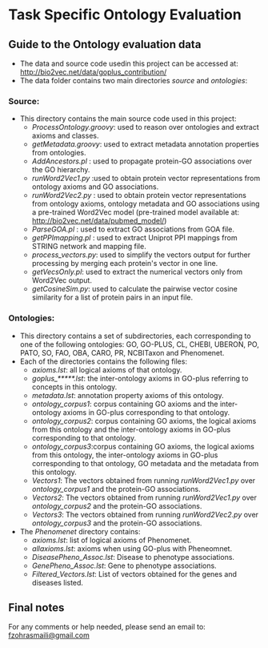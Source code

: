 # Task Specific Ontology Evaluation
## Guide to the Ontology evaluation data
- The data and source code usedin this project can be accessed at: http://bio2vec.net/data/goplus_contribution/
- The data folder contains two main directories *source* and *ontologies*:
### Source:
- This directory contains the main source code used in this project:
    - *ProcessOntology.groovy*: used to reason over ontologies and extract axioms and classes.
    - *getMetadata.groovy*: used to extract metadata annotation properties from ontologies.
    - *AddAncestors.pl* : used to propagate protein-GO associations over the GO hierarchy.
    - *runWord2Vec1.py* :used to obtain protein vector representations from ontology axioms and GO associations.
    - *runWord2Vec2.py* : used to obtain protein vector representations from ontology axioms, ontology metadata and GO associations using a pre-trained Word2Vec model (pre-trained model available at: http://bio2vec.net/data/pubmed_model/)
    - *ParseGOA.pl* : used to extract GO associations from GOA file.
    - *getPPImapping.pl* : used to extract Uniprot PPI mappings from STRING network and mapping file.
    - *process_vectors.py*: used to simplify the vectors output for further processing by merging each protein's vector in one line.
    - *getVecsOnly.pl*: used to extract the numerical vectors only from Word2Vec output.
    - *getCosineSim.py*: used to calculate the pairwise vector cosine similarity for a list of protein pairs in an input file.
### Ontologies:
- This directory contains a set of subdirectories, each corresponding to one of the following ontologies: GO, GO-PLUS, CL, CHEBI, UBERON, PO, PATO, SO, FAO, OBA, CARO, PR, NCBITaxon and Phenomenet.
- Each of the directories contains the following files:
    -   *axioms.lst*: all logical axioms of that ontology.
    -   *goplus_*****.lst*: the inter-ontology axioms in GO-plus referring to concepts in this ontology.
    -   *metadata.lst*: annotation property axioms of this ontology.
    -   *ontology_corpus1*: corpus containing GO axioms and the inter-ontology axioms in GO-plus corresponding to that ontology.
    - 	*ontology_corpus2*: corpus containing GO axioms, the logical axioms from this ontology and the inter-ontology axioms in GO-plus corresponding to that ontology.
    -	*ontology_corpus3*:corpus containing GO axioms, the logical axioms from this ontology, the inter-ontology axioms in GO-plus corresponding to that ontology, GO metadata and the metadata from this ontology.
    -	*Vectors1*: The vectors obtained from running *runWord2Vec1.py* over *ontology_corpus1* and the protein-GO associations.
    -   *Vectors2*: The vectors obtained from running *runWord2Vec1.py* over *ontology_corpus2* and the protein-GO associations.
    -   *Vectors3*: The vectors obtained from running *runWord2Vec2.py* over *ontology_corpus3* and the protein-GO associations.
- The *Phenomenet* directory contains:
    -   *axioms.lst*: list of logical axioms of Phenomenet.
    -   *allaxioms.lst*: axioms when using GO-plus with Pheneomnet.
    -   *DiseasePheno_Assoc.lst*: Disease to phenotype associations.
    -   *GenePheno_Assoc.lst*: Gene to phenotype associations.
    -   *Filtered_Vectors.lst*: List of vectors obtained for the genes and diseases listed.

## Final notes
For any comments or help needed, please send an email to: fzohrasmaili@gmail.com
